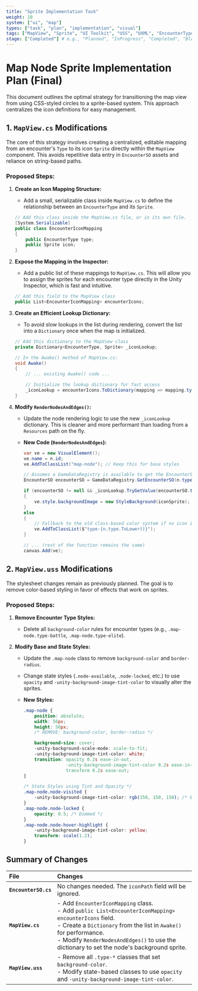 ```yaml
---
title: "Sprite Implementation Task"
weight: 10
system: ["ui", "map"]
types: ["task", "plan", "implementation", "visual"]
tags: ["MapView", "Sprite", "UI Toolkit", "USS", "UXML", "EncounterType", "MapNode"]
stage: ["Completed"] # e.g., "Planned", "InProgress", "Completed", "Blocked"
---
```


# Map Node Sprite Implementation Plan (Final)

This document outlines the optimal strategy for transitioning the map view from using CSS-styled circles to a sprite-based system. This approach centralizes the icon definitions for easy management.

## 1. `MapView.cs` Modifications

The core of this strategy involves creating a centralized, editable mapping from an encounter's `Type` to its icon `Sprite` directly within the `MapView` component. This avoids repetitive data entry in `EncounterSO` assets and reliance on string-based paths.

### Proposed Steps:

1.  **Create an Icon Mapping Structure:**
    *   Add a small, serializable class inside `MapView.cs` to define the relationship between an `EncounterType` and its `Sprite`.

    ```csharp
    // Add this class inside the MapView.cs file, or in its own file.
    [System.Serializable]
    public class EncounterIconMapping
    {
        public EncounterType type;
        public Sprite icon;
    }
    ```

2.  **Expose the Mapping in the Inspector:**
    *   Add a public list of these mappings to `MapView.cs`. This will allow you to assign the sprites for each encounter type directly in the Unity Inspector, which is fast and intuitive.

    ```csharp
    // Add this field to the MapView class
    public List<EncounterIconMapping> encounterIcons;
    ```

3.  **Create an Efficient Lookup Dictionary:**
    *   To avoid slow lookups in the list during rendering, convert the list into a `Dictionary` once when the map is initialized.

    ```csharp
    // Add this dictionary to the MapView class
    private Dictionary<EncounterType, Sprite> _iconLookup;

    // In the Awake() method of MapView.cs:
    void Awake()
    {
        // ... existing Awake() code ...

        // Initialize the lookup dictionary for fast access
        _iconLookup = encounterIcons.ToDictionary(mapping => mapping.type, mapping => mapping.icon);
    }
    ```

4.  **Modify `RenderNodesAndEdges()`:**
    *   Update the node rendering logic to use the new `_iconLookup` dictionary. This is cleaner and more performant than loading from a `Resources` path on the fly.

    *   **New Code (`RenderNodesAndEdges`):**
        ```csharp
        var ve = new VisualElement();
        ve.name = n.id;
        ve.AddToClassList("map-node"); // Keep this for base styles

        // Assumes a GameDataRegistry is available to get the EncounterSO
        EncounterSO encounterSO = GameDataRegistry.GetEncounterSO(n.type);

        if (encounterSO != null && _iconLookup.TryGetValue(encounterSO.type, out Sprite iconSprite))
        {
            ve.style.backgroundImage = new StyleBackground(iconSprite);
        }
        else
        {
            // Fallback to the old class-based color system if no icon is found
            ve.AddToClassList($"type-{n.type.ToLower()}");
        }

        // ... (rest of the function remains the same)
        canvas.Add(ve);
        ```

## 2. `MapView.uss` Modifications

The stylesheet changes remain as previously planned. The goal is to remove color-based styling in favor of effects that work on sprites.

### Proposed Steps:

1.  **Remove Encounter Type Styles:**
    *   Delete all `background-color` rules for encounter types (e.g., `.map-node.type-battle`, `.map-node.type-elite`).

2.  **Modify Base and State Styles:**
    *   Update the `.map-node` class to remove `background-color` and `border-radius`.
    *   Change state styles (`.node-available`, `.node-locked`, etc.) to use `opacity` and `-unity-background-image-tint-color` to visually alter the sprites.

    *   **New Styles:**
        ```css
        .map-node {
            position: absolute;
            width: 56px;
            height: 56px;
            /* REMOVE: background-color, border-radius */

            background-size: cover;
            -unity-background-scale-mode: scale-to-fit;
            -unity-background-image-tint-color: white;
            transition: opacity 0.2s ease-in-out,
                        -unity-background-image-tint-color 0.2s ease-in-out,
                        transform 0.2s ease-out;
        }

        /* State Styles using Tint and Opacity */
        .map-node.node-visited {
            -unity-background-image-tint-color: rgb(150, 150, 150); /* Grey tint */
        }
        .map-node.node-locked {
            opacity: 0.5; /* Dimmed */
        }
        .map-node.node-hover-highlight {
            -unity-background-image-tint-color: yellow;
            transform: scale(1.2);
        }
        ```

## Summary of Changes

| File | Changes |
| :--- | :--- |
| **`EncounterSO.cs`** | No changes needed. The `iconPath` field will be ignored. |
| **`MapView.cs`** | - Add `EncounterIconMapping` class.<br>- Add `public List<EncounterIconMapping> encounterIcons` field.<br>- Create a `Dictionary` from the list in `Awake()` for performance.<br>- Modify `RenderNodesAndEdges()` to use the dictionary to set the node's background sprite. |
| **`MapView.uss`** | - Remove all `.type-*` classes that set `background-color`.<br>- Modify state-based classes to use `opacity` and `-unity-background-image-tint-color`. |